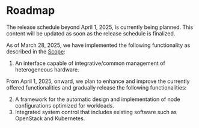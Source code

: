 # Roadmap

The release schedule beyond April 1, 2025, is currently being planned. This content will be updated as soon as the release schedule is finalized.

As of March 28, 2025, we have implemented the following functionality as described in the [Scope](../../concepts/en/README.md#our-scope):

1. An interface capable of integrative/common management of heterogeneous hardware.

From April 1, 2025, onward, we plan to enhance and improve the currently offered functionalities and gradually release the following functionalities:

2. A framework for the automatic design and implementation of node configurations optimized for workloads.
3. Integrated system control that includes existing software such as OpenStack and Kubernetes.